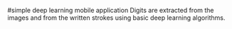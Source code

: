 #simple deep learning mobile application
Digits are extracted from the images and from the written strokes using basic deep learning algorithms.